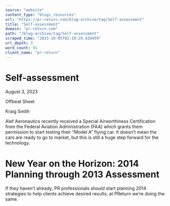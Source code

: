 ```yaml
---
source: "website"
content_type: "blogs_resources"
url: "https://pr-return.com/blog-archive/tag/Self-assessment"
title: "Self-assessment"
domain: "pr-return.com"
path: "/blog-archive/tag/Self-assessment"
scraped_time: "2025-10-05T02:10:29.420459"
url_depth: 3
word_count: 91
client_name: "pr-return"
---
```


# Self-assessment

August 3, 2023

Offbeat Sheet

Kraig Smith

Alef Aeronautics recently received a Special Airworthiness Certification from the Federal Aviation Administration (FAA) which grants them permission to start testing their “Model A” flying car. It doesn’t mean the cars are ready to go to market, but this is still a huge step forward for the technology.

# New Year on the Horizon: 2014 Planning through 2013 Assessment

If they haven’t already, PR professionals should start planning 2014 strategies to help clients achieve desired results; at PReturn we’re doing the same.
